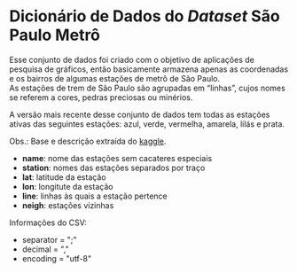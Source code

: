 # Dicionário de Dados do *Dataset* São Paulo Metrô

Esse conjunto de dados foi criado com o objetivo de aplicações de pesquisa de gráficos, então basicamente armazena apenas as coordenadas e os bairros de algumas estações de metrô de São Paulo.  
As estações de trem de São Paulo são agrupadas em “linhas”, cujos nomes se referem a cores, pedras preciosas ou minérios.

A versão mais recente desse conjunto de dados tem todas as estações ativas das seguintes estações: azul, verde, vermelha, amarela, lilás e prata.

Obs.: Base e descrição extraída do [kaggle](https://www.kaggle.com/datasets/thiagodsd/sao-paulo-metro?select=metrosp_stations.csv).

- **name**: nome das estações sem cacateres especiais  
- **station**: nomes das estações separados por traço  
- **lat**: latitude da estação  
- **lon**: longitute da estação  
- **line**: linhas às quais a estação pertence  
- **neigh**: estações vizinhas  

Informações do CSV:  

- separator = ";"
- decimal = ","
- encoding = "utf-8"

